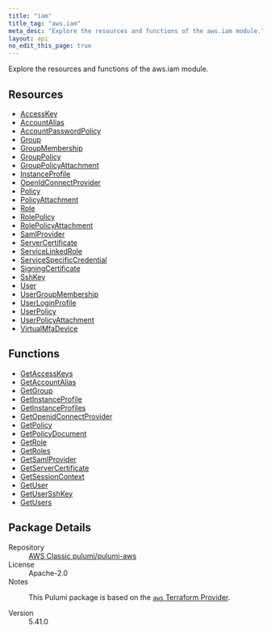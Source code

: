 ```yaml
---
title: "iam"
title_tag: "aws.iam"
meta_desc: "Explore the resources and functions of the aws.iam module."
layout: api
no_edit_this_page: true
---
```


<!-- WARNING: this file was generated by Pulumi Docs Generator. -->
<!-- Do not edit by hand unless you're certain you know what you are doing! -->

Explore the resources and functions of the aws.iam module.

<h2 id="resources">Resources</h2>
<ul class="api">
    <li><a href="accesskey/" title="AccessKey"><span class="api-symbol api-symbol--resource"></span>AccessKey</a></li>
    <li><a href="accountalias/" title="AccountAlias"><span class="api-symbol api-symbol--resource"></span>AccountAlias</a></li>
    <li><a href="accountpasswordpolicy/" title="AccountPasswordPolicy"><span class="api-symbol api-symbol--resource"></span>AccountPasswordPolicy</a></li>
    <li><a href="group/" title="Group"><span class="api-symbol api-symbol--resource"></span>Group</a></li>
    <li><a href="groupmembership/" title="GroupMembership"><span class="api-symbol api-symbol--resource"></span>GroupMembership</a></li>
    <li><a href="grouppolicy/" title="GroupPolicy"><span class="api-symbol api-symbol--resource"></span>GroupPolicy</a></li>
    <li><a href="grouppolicyattachment/" title="GroupPolicyAttachment"><span class="api-symbol api-symbol--resource"></span>GroupPolicyAttachment</a></li>
    <li><a href="instanceprofile/" title="InstanceProfile"><span class="api-symbol api-symbol--resource"></span>InstanceProfile</a></li>
    <li><a href="openidconnectprovider/" title="OpenIdConnectProvider"><span class="api-symbol api-symbol--resource"></span>OpenIdConnectProvider</a></li>
    <li><a href="policy/" title="Policy"><span class="api-symbol api-symbol--resource"></span>Policy</a></li>
    <li><a href="policyattachment/" title="PolicyAttachment"><span class="api-symbol api-symbol--resource"></span>PolicyAttachment</a></li>
    <li><a href="role/" title="Role"><span class="api-symbol api-symbol--resource"></span>Role</a></li>
    <li><a href="rolepolicy/" title="RolePolicy"><span class="api-symbol api-symbol--resource"></span>RolePolicy</a></li>
    <li><a href="rolepolicyattachment/" title="RolePolicyAttachment"><span class="api-symbol api-symbol--resource"></span>RolePolicyAttachment</a></li>
    <li><a href="samlprovider/" title="SamlProvider"><span class="api-symbol api-symbol--resource"></span>SamlProvider</a></li>
    <li><a href="servercertificate/" title="ServerCertificate"><span class="api-symbol api-symbol--resource"></span>ServerCertificate</a></li>
    <li><a href="servicelinkedrole/" title="ServiceLinkedRole"><span class="api-symbol api-symbol--resource"></span>ServiceLinkedRole</a></li>
    <li><a href="servicespecificcredential/" title="ServiceSpecificCredential"><span class="api-symbol api-symbol--resource"></span>ServiceSpecificCredential</a></li>
    <li><a href="signingcertificate/" title="SigningCertificate"><span class="api-symbol api-symbol--resource"></span>SigningCertificate</a></li>
    <li><a href="sshkey/" title="SshKey"><span class="api-symbol api-symbol--resource"></span>SshKey</a></li>
    <li><a href="user/" title="User"><span class="api-symbol api-symbol--resource"></span>User</a></li>
    <li><a href="usergroupmembership/" title="UserGroupMembership"><span class="api-symbol api-symbol--resource"></span>UserGroupMembership</a></li>
    <li><a href="userloginprofile/" title="UserLoginProfile"><span class="api-symbol api-symbol--resource"></span>UserLoginProfile</a></li>
    <li><a href="userpolicy/" title="UserPolicy"><span class="api-symbol api-symbol--resource"></span>UserPolicy</a></li>
    <li><a href="userpolicyattachment/" title="UserPolicyAttachment"><span class="api-symbol api-symbol--resource"></span>UserPolicyAttachment</a></li>
    <li><a href="virtualmfadevice/" title="VirtualMfaDevice"><span class="api-symbol api-symbol--resource"></span>VirtualMfaDevice</a></li>
</ul>

<h2 id="functions">Functions</h2>
<ul class="api">
    <li><a href="getaccesskeys/" title="GetAccessKeys"><span class="api-symbol api-symbol--function"></span>GetAccessKeys</a></li>
    <li><a href="getaccountalias/" title="GetAccountAlias"><span class="api-symbol api-symbol--function"></span>GetAccountAlias</a></li>
    <li><a href="getgroup/" title="GetGroup"><span class="api-symbol api-symbol--function"></span>GetGroup</a></li>
    <li><a href="getinstanceprofile/" title="GetInstanceProfile"><span class="api-symbol api-symbol--function"></span>GetInstanceProfile</a></li>
    <li><a href="getinstanceprofiles/" title="GetInstanceProfiles"><span class="api-symbol api-symbol--function"></span>GetInstanceProfiles</a></li>
    <li><a href="getopenidconnectprovider/" title="GetOpenidConnectProvider"><span class="api-symbol api-symbol--function"></span>GetOpenidConnectProvider</a></li>
    <li><a href="getpolicy/" title="GetPolicy"><span class="api-symbol api-symbol--function"></span>GetPolicy</a></li>
    <li><a href="getpolicydocument/" title="GetPolicyDocument"><span class="api-symbol api-symbol--function"></span>GetPolicyDocument</a></li>
    <li><a href="getrole/" title="GetRole"><span class="api-symbol api-symbol--function"></span>GetRole</a></li>
    <li><a href="getroles/" title="GetRoles"><span class="api-symbol api-symbol--function"></span>GetRoles</a></li>
    <li><a href="getsamlprovider/" title="GetSamlProvider"><span class="api-symbol api-symbol--function"></span>GetSamlProvider</a></li>
    <li><a href="getservercertificate/" title="GetServerCertificate"><span class="api-symbol api-symbol--function"></span>GetServerCertificate</a></li>
    <li><a href="getsessioncontext/" title="GetSessionContext"><span class="api-symbol api-symbol--function"></span>GetSessionContext</a></li>
    <li><a href="getuser/" title="GetUser"><span class="api-symbol api-symbol--function"></span>GetUser</a></li>
    <li><a href="getusersshkey/" title="GetUserSshKey"><span class="api-symbol api-symbol--function"></span>GetUserSshKey</a></li>
    <li><a href="getusers/" title="GetUsers"><span class="api-symbol api-symbol--function"></span>GetUsers</a></li>
</ul>

<h2 id="package-details">Package Details</h2>
<dl class="package-details">
	<dt>Repository</dt>
	<dd><a href="https://github.com/pulumi/pulumi-aws">AWS Classic pulumi/pulumi-aws</a></dd>
	<dt>License</dt>
	<dd>Apache-2.0</dd>
	<dt>Notes</dt>
	<dd><p>This Pulumi package is based on the <a href="https://github.com/hashicorp/terraform-provider-aws"><code>aws</code> Terraform Provider</a>.</p>
</dd>
	<dt>Version</dt>
	<dd>5.41.0</dd>
</dl>

